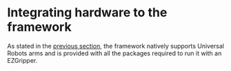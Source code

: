 # Integrating hardware to the framework
As stated in the [previous section](./2_configuring_the_framework.md), the framework natively supports Universal Robots arms and is provided with all the packages required to run it with an EZGripper.
